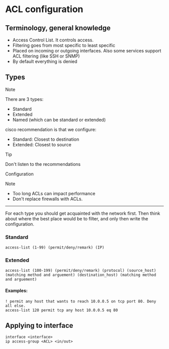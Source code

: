 # ACL configuration

Terminology, general knowledge
---
- Access Control List. It controls access.
- Filtering goes from most specific to least specific
- Placed on incoming or outgoing interfaces. Also some services support ACL filtering (like SSH or SNMP)
- By default everything is denied

Types
---

> [!NOTE]
> There are 3 types:
> - Standard
> - Extended
> - Named (which can be standard or extended)

cisco recommendation is that we configure:
- Standard: Closest to destination
- Extended: Closest to source

> [!TIP]
>  Don't listen to the recommendations


Configuration

> [!NOTE]
> - Too long ACLs can impact performance
>- Don't replace firewalls with ACLs.

---
For each type you should get acquainted with the network first. Then think about where the best place would be to filter, and only then write the configuration.

### Standard
```
access-list (1-99) (permit/deny/remark) (IP)
```


### Extended
```
access-list (100-199) (permit/deny/remark) (protocol) (source_host) (matching method and arguement) (destination_host) (matching method and arguement)
```

#### Examples:
```
! permit any host that wants to reach 10.0.0.5 on tcp port 80. Deny all else.
access-list 120 permit tcp any host 10.0.0.5 eq 80
```


## Applying to interface
```
interface <interface>
ip access-group <ACL> <in/out>
```